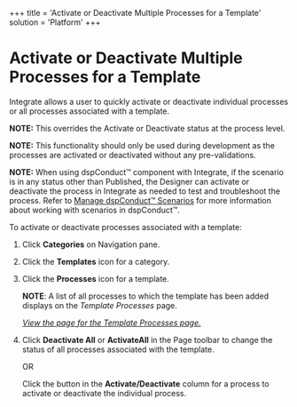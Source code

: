 +++
title = 'Activate or Deactivate Multiple Processes for a Template'
solution = 'Platform'
+++

# Activate or Deactivate Multiple Processes for a Template

Integrate allows a user to quickly activate or deactivate individual
processes or all processes associated with a template.

<span style="font-weight: bold;">NOTE:</span> This overrides the
Activate or Deactivate status at the process level. 

<span style="font-weight: bold;">NOTE:</span> This functionality should
only be used during development as the processes are activated or
deactivated without any pre-validations.

<span style="font-weight: bold;">NOTE:</span> When using dspConduct™
component with Integrate, if the scenario is in any status other than
Published, the Designer can activate or deactivate the process in
Integrate as needed to test and troubleshoot the process. Refer to
[Manage dspConduct™
Scenarios](../../../Master_Data_Mgmt/dspConduct/Use_Cases/Manage_Scenarios)
for more information about working with scenarios in dspConduct™.

To activate or deactivate processes associated with a template:

1.  Click **Categories** on Navigation pane.

2.  Click the **Templates** icon for a category.

3.  Click the **Processes** icon for a template.
    
    **NOTE**: A list of all processes to which the template has been
    added displays on the *Template Processes* page.
    
    *[View the page for the Template Processes
    page.](../Page_Desc/Template_Processes)*

4.  Click **Deactivate All** or **ActivateAll** in the Page toolbar to
    change the status of all processes associated with the template.
    
    OR
    
    Click the button in the **Activate/Deactivate** column for a process
    to activate or deactivate the individual process.
